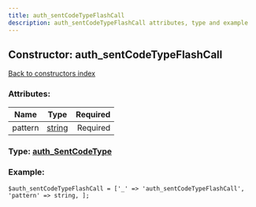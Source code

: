 ```yaml
---
title: auth_sentCodeTypeFlashCall
description: auth_sentCodeTypeFlashCall attributes, type and example
---
```

## Constructor: auth\_sentCodeTypeFlashCall  
[Back to constructors index](index.md)



### Attributes:

| Name     |    Type       | Required |
|----------|:-------------:|---------:|
|pattern|[string](../types/string.md) | Required|



### Type: [auth\_SentCodeType](../types/auth_SentCodeType.md)


### Example:

```
$auth_sentCodeTypeFlashCall = ['_' => 'auth_sentCodeTypeFlashCall', 'pattern' => string, ];
```  

